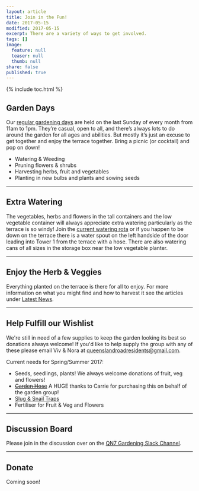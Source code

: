 ```yaml
---
layout: article
title: Join in the Fun!
date: 2017-05-15
modified: 2017-05-15
excerpt: There are a variety of ways to get involved.
tags: []
image:
  feature: null
  teaser: null
  thumb: null
share: false
published: true
---
```


{% include toc.html %}

## Garden Days

Our [regular gardening days](https://qn7gardening.github.io/articles/GardeningDays/) are held on the last Sunday of every month from 11am to 1pm. They’re casual, open to all, and there’s always lots to do around the garden for all ages and abilities. But mostly it’s just an excuse to get together and enjoy the terrace together. Bring a picnic (or cocktail) and pop on down!
 
+ Watering & Weeding
+ Pruning flowers & shrubs
+ Harvesting herbs, fruit and vegetables
+ Planting in new bulbs and plants and sowing seeds

---

## Extra Watering

The vegetables, herbs and flowers in the tall containers and the low vegetable container will always appreciate extra watering particularly as the terrace is so windy! Join the [current watering rota](https://onedrive.live.com/view.aspx?resid=5EF2B33758F5D52!586&ithint=file%2cxlsx&app=Excel&authkey=!ABfQQDMQ-quGFb0) or if you happen to be down on the terrace there is a water spout on the left handside of the door leading into Tower 1 from the terrace with a hose. There are also watering cans of all sizes in the storage box near the low vegetable planter. 

---

## Enjoy the Herb & Veggies

Everything planted on the terrace is there for all to enjoy. For more information on what you might find and how to harvest it see the articles under [Latest News](https://qn7gardening.github.io/articles/). 

---

## Help Fulfill our Wishlist

We're still in need of a few supplies to keep the garden looking its best so donations always welcome! If you'd like to help supply the group with any of these please email Viv & Nora at <queenslandroadresidents@gmail.com>.  

Current needs for Spring/Summer 2017:

+ Seeds, seedlings, plants! We always welcome donations of fruit, veg and flowers! 
+ ~~[Garden Hose](http://www.waterirrigation.co.uk/lay-flat-garden-hose-with-7-function-spray-gun-50ft.html)~~ A HUGE thanks to Carrie for purchasing this on behalf of the garden group!
+ [Slug & Snail Traps](http://www.ebay.co.uk/itm/like/192142538951) 
+ Fertiliser for Fruit & Veg and Flowers


---

## Discussion Board

Please join in the discussion over on the [QN7 Gardening Slack Channel](https://qn7gardening.slack.com/shared_invite/MTg0NDIyNDk4MTYzLTE0OTUwMDU4NjItOTAzNWY2YzZiMQ).

---

## Donate

Coming soon!

